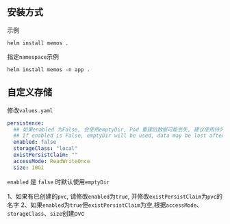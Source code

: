 ## 安装方式
示例
```shell
helm install memos .
```
指定`namespace`示例
```shell
helm install memos -n app .
```
## 自定义存储
修改`values.yaml`
```yaml
persistence:
  ## 如果enabled 为False, 会使用emptyDir, Pod 重建后数据可能丢失, 建议使用持久卷
  ## If enabled is False, emptyDir will be used, data may be lost after Pod rebuild, it is recommended to use persistent volume
  enabled: false
  storageClass: "local"
  existPersistClaim: ""
  accessMode: ReadWriteOnce
  size: 10Gi
```
`enabled` 是 `false` 时默认使用`emptyDir`

1、如果有已创建的`pvc`, 请修改`enabled`为`true`, 并修改`existPersistClaim`为`pvc`的名字
2、如果`enabled`为`true`但`existPersistClaim`为空,根据`accessMode`、`storageClass`、`size`创建pvc



